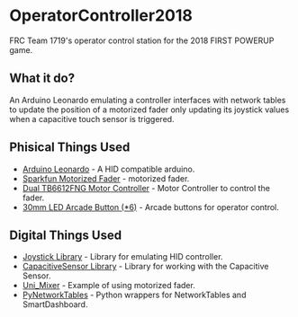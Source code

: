 # OperatorController2018
FRC Team 1719's operator control station for the 2018 FIRST POWERUP game.

## What it do?
An Arduino Leonardo emulating a controller interfaces with network tables to update the position of a motorized fader only updating its joystick values when a capacitive touch sensor is triggered.

## Phisical Things Used

* [Arduino Leonardo](https://store.arduino.cc/usa/arduino-leonardo-with-headers) - A HID compatible arduino.
* [Sparkfun Motorized Fader](https://www.sparkfun.com/products/10976) - motorized fader.
* [Dual TB6612FNG Motor Controller](https://www.sparkfun.com/products/14450) - Motor Controller to control the fader.
* [30mm LED Arcade Button (*6)](https://www.adafruit.com/product/474) - Arcade buttons for operator control.

## Digital Things Used
* [Joystick Library](https://github.com/MHeironimus/ArduinoJoystickLibrary) - Library for emulating HID controller.
* [CapacitiveSensor Library](https://github.com/PaulStoffregen/CapacitiveSensor) - Library for working with the Capacitive Sensor.
* [Uni_Mixer](https://github.com/beausilver/uni_mixer/) - Example of using motorized fader.
* [PyNetworkTables](https://github.com/robotpy/pynetworktables) - Python wrappers for NetworkTables and SmartDashboard.